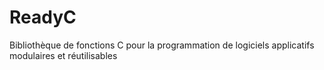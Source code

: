 # ReadyC
Bibliothèque de fonctions C pour la programmation de logiciels applicatifs modulaires et réutilisables
